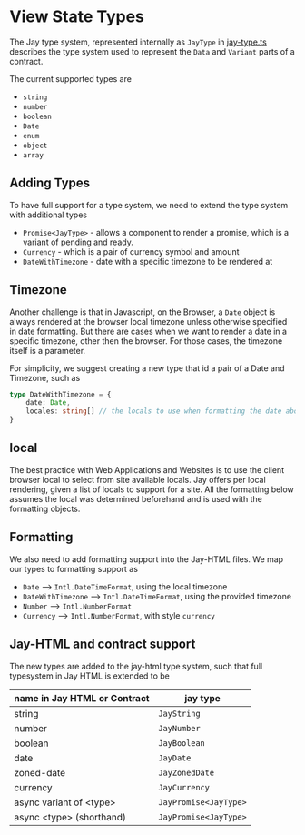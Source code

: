 # View State Types

The Jay type system, represented internally as `JayType` in 
[jay-type.ts](..%2Fpackages%2Fcompiler%2Fcompiler-shared%2Flib%2Fjay-type.ts) describes the type system
used to represent the `Data` and `Variant` parts of a contract.

The current supported types are 
* `string`
* `number`
* `boolean`
* `Date`
* `enum`
* `object`
* `array`

## Adding Types

To have full support for a type system, we need to extend the type system with additional types

* `Promise<JayType>` - allows a component to render a promise, which is a variant of pending and ready.
* `Currency` - which is a pair of currency symbol and amount
* `DateWithTimezone` - date with a specific timezone to be rendered at

## Timezone

Another challenge is that in Javascript, on the Browser, a `Date` object is always rendered at the browser local timezone
unless otherwise specified in date formatting. But there are cases when we want to render a date in a specific timezone,
other then the browser. For those cases, the timezone itself is a parameter.

For simplicity, we suggest creating a new type that id a pair of a Date and Timezone, such as 

```typescript
type DateWithTimezone = {
    date: Date,
    locales: string[] // the locals to use when formatting the date above
}
```

## local

The best practice with Web Applications and Websites is to use the client browser local to select from site available
locals. Jay offers per local rendering, given a list of locals to support for a site. All the formatting below
assumes the local was determined beforehand and is used with the formatting objects.

## Formatting

We also need to add formatting support into the Jay-HTML files. We map our types to formatting support as

* `Date` --> `Intl.DateTimeFormat`, using the local timezone
* `DateWithTimezone` --> `Intl.DateTimeFormat`, using the provided timezone
* `Number` --> `Intl.NumberFormat`
* `Currency` --> `Intl.NumberFormat`, with style `currency`

## Jay-HTML and contract support

The new types are added to the jay-html type system, such that full typesystem in Jay HTML is extended
to be

| name in Jay HTML or Contract   | jay type              |
|--------------------------------|-----------------------|
| string                         | `JayString`           |
| number                         | `JayNumber`           |
| boolean                        | `JayBoolean`          |
| date                           | `JayDate`             |
| zoned-date                     | `JayZonedDate`        |
| currency                       | `JayCurrency`         |
| async variant of &lt;type&gt;  | `JayPromise<JayType>` | 
| async &lt;type&gt; (shorthand) | `JayPromise<JayType>` | 




